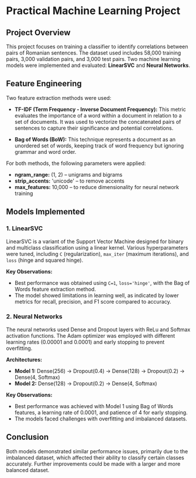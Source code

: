 # Practical Machine Learning Project

## Project Overview

This project focuses on training a classifier to identify correlations between pairs of Romanian sentences. The dataset used includes 58,000 training pairs, 3,000 validation pairs, and 3,000 test pairs. Two machine learning models were implemented and evaluated: **LinearSVC** and **Neural Networks**.

## Feature Engineering

Two feature extraction methods were used:

- **TF-IDF (Term Frequency - Inverse Document Frequency):** This metric evaluates the importance of a word within a document in relation to a set of documents. It was used to vectorize the concatenated pairs of sentences to capture their significance and potential correlations.

- **Bag of Words (BoW):** This technique represents a document as an unordered set of words, keeping track of word frequency but ignoring grammar and word order.

For both methods, the following parameters were applied:
- **ngram_range:** (1, 2) – unigrams and bigrams
- **strip_accents:** 'unicode' – to remove accents
- **max_features:** 10,000 – to reduce dimensionality for neural network training

## Models Implemented

### 1. LinearSVC
LinearSVC is a variant of the Support Vector Machine designed for binary and multiclass classification using a linear kernel. Various hyperparameters were tuned, including `C` (regularization), `max_iter` (maximum iterations), and `loss` (hinge and squared hinge).

**Key Observations:**
- Best performance was obtained using `C=1`, `loss='hinge'`, with the Bag of Words feature extraction method.
- The model showed limitations in learning well, as indicated by lower metrics for recall, precision, and F1 score compared to accuracy.

### 2. Neural Networks
The neural networks used Dense and Dropout layers with ReLu and Softmax activation functions. The Adam optimizer was employed with different learning rates (0.00001 and 0.0001) and early stopping to prevent overfitting.

**Architectures:**
- **Model 1:** Dense(256) → Dropout(0.4) → Dense(128) → Dropout(0.2) → Dense(4, Softmax)
- **Model 2:** Dense(128) → Dropout(0.2) → Dense(4, Softmax)

**Key Observations:**
- Best performance was achieved with Model 1 using Bag of Words features, a learning rate of 0.0001, and patience of 4 for early stopping.
- The models faced challenges with overfitting and imbalanced datasets.

## Conclusion

Both models demonstrated similar performance issues, primarily due to the imbalanced dataset, which affected their ability to classify certain classes accurately. Further improvements could be made with a larger and more balanced dataset.
